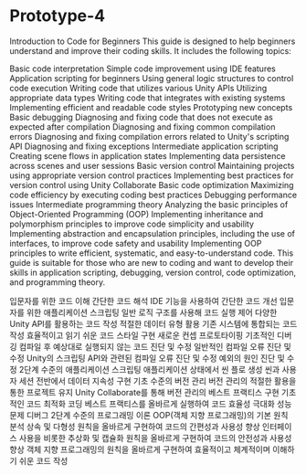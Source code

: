 # Prototype-4


Introduction to Code for Beginners
This guide is designed to help beginners understand and improve their coding skills. It includes the following topics:

Basic code interpretation
Simple code improvement using IDE features
Application scripting for beginners
Using general logic structures to control code execution
Writing code that utilizes various Unity APIs
Utilizing appropriate data types
Writing code that integrates with existing systems
Implementing efficient and readable code styles
Prototyping new concepts
Basic debugging
Diagnosing and fixing code that does not execute as expected after compilation
Diagnosing and fixing common compilation errors
Diagnosing and fixing compilation errors related to Unity's scripting API
Diagnosing and fixing exceptions
Intermediate application scripting
Creating scene flows in application states
Implementing data persistence across scenes and user sessions
Basic version control
Maintaining projects using appropriate version control practices
Implementing best practices for version control using Unity Collaborate
Basic code optimization
Maximizing code efficiency by executing coding best practices
Debugging performance issues
Intermediate programming theory
Analyzing the basic principles of Object-Oriented Programming (OOP)
Implementing inheritance and polymorphism principles to improve code simplicity and usability
Implementing abstraction and encapsulation principles, including the use of interfaces, to improve code safety and usability
Implementing OOP principles to write efficient, systematic, and easy-to-understand code.
This guide is suitable for those who are new to coding and want to develop their skills in application scripting, debugging, version control, code optimization, and programming theory.


입문자를 위한 코드 이해
  간단한 코드 해석
  IDE 기능을 사용하여 간단한 코드 개선
입문자를 위한 애플리케이션 스크립팅
  일반 로직 구조를 사용해 코드 실행 제어 
  다양한 Unity API를 활용하는 코드 작성
  적절한 데이터 유형 활용
  기존 시스템에 통합되는 코드 작성
  효율적이고 읽기 쉬운 코드 스타일 구현
  새로운 컨셉 프로토타이핑
기초적인 디버깅
  컴파일 후 예상대로 실행되지 않는 코드 진단 및 수정
  일반적인 컴파일 오류 진단 및 수정
  Unity의 스크립팅 API와 관련된 컴파일 오류 진단 및 수정
  예외의 원인 진단 및 수정
2단계 수준의 애플리케이션 스크립팅
  애플리케이션 상태에서 씬 플로 생성
  씬과 사용자 세션 전반에서 데이터 지속성 구현
기초 수준의 버전 관리
  버전 관리의 적절한 활용을 통한 프로젝트 유지
  Unity Collaborate를 통해 버전 관리의 베스트 프랙티스 구현
기초적인 코드 최적화
  코딩 베스트 프랙티스를 올바르게 실행하여 코드 효율성 극대화
  성능 문제 디버그
2단계 수준의 프로그래밍 이론
  OOP(객체 지향 프로그래밍)의 기본 원칙 분석
  상속 및 다형성 원칙을 올바르게 구현하여 코드의 간편성과 사용성 향상
  인터페이스 사용을 비롯한 추상화 및 캡슐화 원칙을 올바르게 구현하여 코드의 안전성과 사용성 향상
  객체 지향 프로그래밍의 원칙을 올바르게 구현하여 효율적이고 체계적이며 이해하기 쉬운 코드 작성
